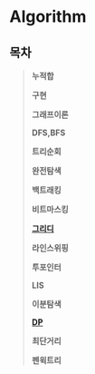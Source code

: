 # Algorithm
## 목차
> __누적합__   
>    
>__구현__   
>    
> __그래프이론__   
>    
> __DFS,BFS__   
>    
> __트리순회__   
>    
> __완전탐색__      
>    
> __백트래킹__   
>       
> __비트마스킹__   
>       
> __[그리디]((https://github.com/jhmin-kk99/Algorithm-Study/blob/main/Greedy.md))__   
>       
> __라인스위핑__   
>    
> __투포인터__   
>    
> __LIS__   
>    
> __이분탐색__   
>    
> __[DP](https://github.com/jhmin-kk99/Algorithm-Study/blob/main/DP.md)__   
>    
> __최단거리__   
>    
> __펜윅트리__   
>    
